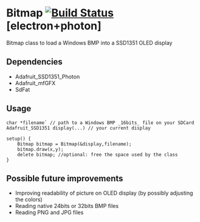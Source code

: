 # Bitmap [![Build Status](https://travis-ci.org/peergum/Bitmap.svg?branch=master)](https://travis-ci.org/peergum/Bitmap) [electron+photon]
Bitmap class to load a Windows BMP into a SSD1351 OLED display

## Dependencies
* Adafruit_SSD1351_Photon
* Adafruit_mfGFX
* SdFat

## Usage
```
char *filename` // path to a Windows BMP _16bits_ file on your SDCard
Adafruit_SSD1351 display(...) // your current display

setup() {
    Bitmap bitmap = Bitmap(&display,filename);
    bitmap.draw(x,y);
    delete bitmap; //optional: free the space used by the class
}
```

## Possible future improvements
* Improving readability of picture on OLED display (by possibly adjusting the colors)
* Reading native 24bits or 32bits BMP files
* Reading PNG and JPG files
